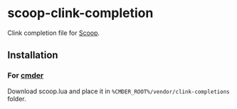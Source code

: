 # scoop-clink-completion
Clink completion file for [Scoop](https://scoop.sh/).

## Installation

### For [cmder](http://cmder.net/)
Download scoop.lua and place it in `%CMDER_ROOT%/vendor/clink-completions` folder.
